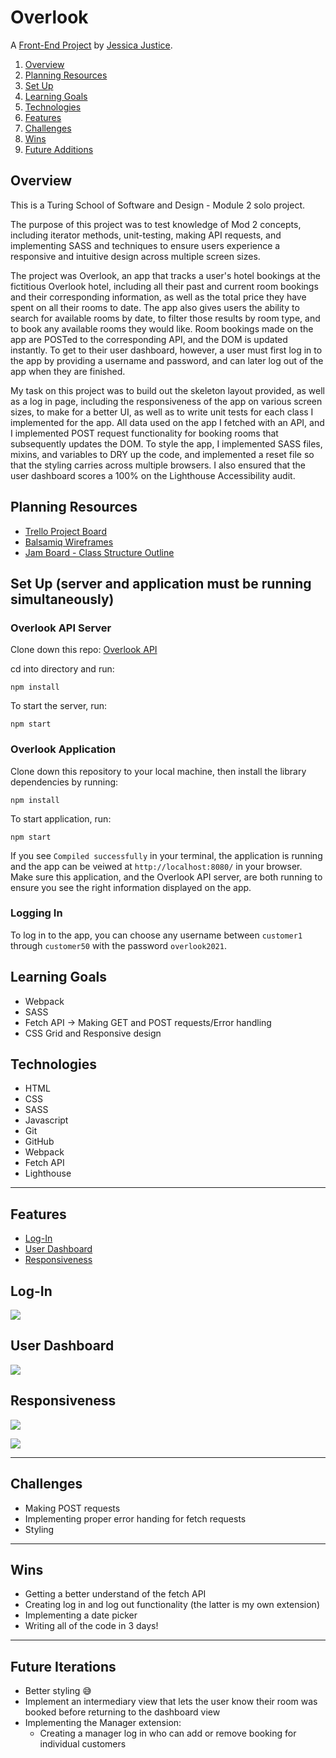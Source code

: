 # Overlook

A [Front-End Project](https://frontend.turing.io/projects/overlook.html) by [Jessica Justice](https://github.com/m1073496).



1. [Overview](#overview)
2. [Planning Resources](#planning-resources)
3. [Set Up](#set-up)
4. [Learning Goals](#learning-goals)
5. [Technologies](#technologies)
6. [Features](#features)
7. [Challenges](#challenges)
8. [Wins](#wins)
9. [Future Additions](#future-additions)


## Overview

This is a Turing School of Software and Design - Module 2 solo project.

The purpose of this project was to test knowledge of Mod 2 concepts, including iterator methods, unit-testing, making API requests, and implementing SASS and techniques to ensure users experience a responsive and intuitive design across multiple screen sizes. 

The project was Overlook, an app that tracks a user's hotel bookings at the fictitious Overlook hotel, including all their past and current room bookings and their corresponding information, as well as the total price they have spent on all their rooms to date. The app also gives users the ability to search for available rooms by date, to filter those results by room type, and to book any available rooms they would like. Room bookings made on the app are POSTed to the corresponding API, and the DOM is updated instantly. To get to their user dashboard, however, a user must first log in to the app by providing a username and password, and can later log out of the app when they are finished.


My task on this project was to build out the skeleton layout provided, as well as a log in page, including the responsiveness of the app on various screen sizes, to make for a better UI, as well as to write unit tests for each class I implemented for the app. All data used on the app I fetched with an API, and I implemented POST request functionality for booking rooms that subsequently updates the DOM. To style the app, I implemented SASS files, mixins, and variables to DRY up the code, and implemented a reset file so that the styling carries across multiple browsers. I also ensured that the user dashboard scores a 100% on the Lighthouse Accessibility audit.



## Planning Resources

* [Trello Project Board](https://trello.com/b/kAHi1zB5/kanban-template)
* [Balsamiq Wireframes](https://balsamiq.cloud/s7n551d/prk0r1/r2278)
* [Jam Board - Class Structure Outline](https://jamboard.google.com/d/1E7BeOAuH8xQxR1RJQ89Ik9NK7wHRkcgJGVZc2_LfjO0/viewer?f=0)


## Set Up (server and application must be running simultaneously)

### Overlook API Server

Clone down this repo: [Overlook API](https://github.com/turingschool-examples/overlook-api)

cd into directory and run:

```
npm install
```

To start the server, run:

```
npm start
```

### Overlook Application

Clone down this repository to your local machine, then install the library dependencies by running:

```
npm install
```


To start application, run:

```
npm start
```

If you see `Compiled successfully` in your terminal, the application is running and the app can be veiwed at `http://localhost:8080/` in your browser. Make sure this application, and the Overlook API server, are both running to ensure you see the right information displayed on the app.



### Logging In

  To log in to the app, you can choose any username between `customer1` through `customer50` with the password `overlook2021`.


## Learning Goals

* Webpack
* SASS
* Fetch API -> Making GET and POST requests/Error handling
* CSS Grid and Responsive design


## Technologies

* HTML
* CSS
* SASS
* Javascript
* Git
* GitHub
* Webpack
* Fetch API
* Lighthouse

---
## Features

+ [Log-In](#log-in)
+ [User Dashboard](#user-dashboard)
+ [Responsiveness](#responsiveness)


## Log-In


![](https://media.giphy.com/media/9oz1m9y304Gx21GS3x/giphy.gif)


## User Dashboard


![](https://media.giphy.com/media/rLU2vF8QP39gy07aaW/giphy.gif)


## Responsiveness

![](https://media.giphy.com/media/LlfJl59IjapuzuWGDY/giphy.gif)

![](https://media.giphy.com/media/LMPWqjBjI7x2KLciy4/giphy.gif)





---
## Challenges

* Making POST requests
* Implementing proper error handing for fetch requests
* Styling

---
## Wins

* Getting a better understand of the fetch API
* Creating log in and log out functionality (the latter is my own extension)
* Implementing a date picker
* Writing all of the code in 3 days!

---
## Future Iterations

* Better styling 😅
* Implement an intermediary view that lets the user know their room was booked before returning to the dashboard view
* Implementing the Manager extension:
  - Creating a manager log in who can add or remove booking for individual customers
